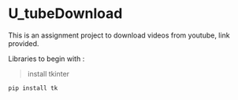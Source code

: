 # U_tubeDownload
This is an assignment project to download videos from youtube, link provided.

Libraries to begin with : 

> install tkinter
```
pip install tk
```
